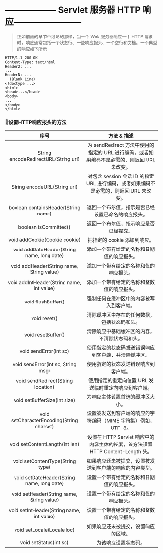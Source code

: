 # —————— Servlet 服务器 HTTP 响应———————— #

>正如前面的章节中讨论的那样，当一个 Web 服务器响应一个 HTTP 请求时，响应通常包括一个状态行、一些响应报头、一个空行和文档。一个典型的响应如下所示：

```
HTTP/1.1 200 OK
Content-Type: text/html
Header2: ...
...
HeaderN: ...
  (Blank Line)
<!doctype ...>
<html>
<head>...</head>
<body>
...
</body>
</html>

```

### :crystal_ball:设置HTTP响应报头的方法 ###


|序号|	方法 & 描述|
|:---:|:---------:|
|String encodeRedirectURL(String url)|为 sendRedirect 方法中使用的指定的 URL 进行编码，或者如果编码不是必需的，则返回 URL 未改变。|
|String encodeURL(String url)	|对包含 session 会话 ID 的指定 URL 进行编码，或者如果编码不是必需的，则返回 URL 未改变。|
|boolean containsHeader(String name)|返回一个布尔值，指示是否已经设置已命名的响应报头。|
|boolean isCommitted()|	返回一个布尔值，指示响应是否已经提交。|
|void addCookie(Cookie cookie)|	把指定的 cookie 添加到响应。|
|void addDateHeader(String name, long date)|添加一个带有给定的名称和日期值的响应报头。|
|void addHeader(String name, String value)|添加一个带有给定的名称和值的响应报头。|
|void addIntHeader(String name, int value)|	添加一个带有给定的名称和整数值的响应报头。|
|void flushBuffer()|强制任何在缓冲区中的内容被写入到客户端。|
|void reset()|	清除缓冲区中存在的任何数据，包括状态码和头。|
|void resetBuffer()|	清除响应中基础缓冲区的内容，不清除状态码和头。|
|void sendError(int sc)|使用指定的状态码发送错误响应到客户端，并清除缓冲区。|
|void sendError(int sc, String msg)|	使用指定的状态发送错误响应到客户端。|
|void sendRedirect(String location)|使用指定的重定向位置 URL 发送临时重定向响应到客户端。|
|void setBufferSize(int size)|	为响应主体设置首选的缓冲区大小。|
|void setCharacterEncoding(String charset)|设置被发送到客户端的响应的字符编码（MIME 字符集）例如，UTF-8。|
|void setContentLength(int len)|	设置在 HTTP Servlet 响应中的内容主体的长度，该方法设置 HTTP Content-Length 头。|
|void setContentType(String type)|如果响应还未被提交，设置被发送到客户端的响应的内容类型。|
|void setDateHeader(String name, long date)|设置一个带有给定的名称和日期值的响应报头。|
|void setHeader(String name, String value)|	设置一个带有给定的名称和值的响应报头。|
|void setIntHeader(String name, int value)|设置一个带有给定的名称和整数值的响应报头。|
|void setLocale(Locale loc)|如果响应还未被提交，设置响应的区域。|
|void setStatus(int sc)|为该响应设置状态码。|

